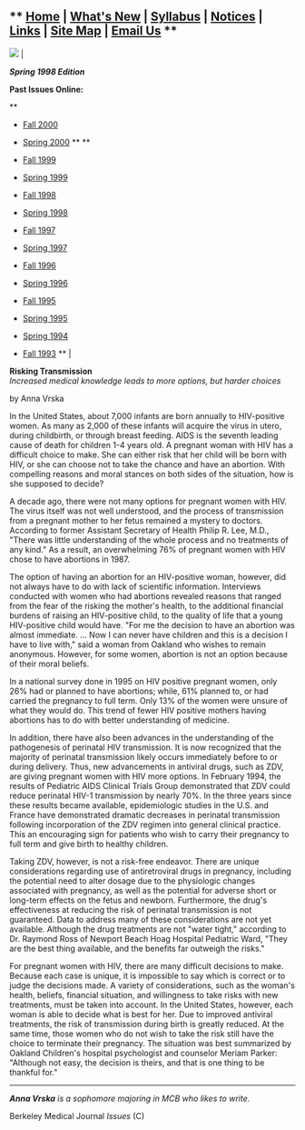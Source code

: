 **   [Home](../home.html)   |   [What's New](../whatsnew.html)   |
[Syllabus](../syllabus.html)   |   [Notices](../notices.html)   |
[Links](../links.html)   |   [Site Map](../sitemap.html)   |   [Email
Us](mailto:issues@ocf.berkeley.edu) **  
---  
![](../topleft.jpg) |

**_Spring 1998 Edition_**  
  
**Past Issues Online:**

**

  * [Fall 2000](../fall00.html)
  * [Spring 2000](../spring00.html) **
**

  * [Fall 1999](../fall99.html)
  * [Spring 1999](../spring99.html) 

  * [Fall 1998](../fall98.html)
  * [Spring 1998](../spring98.html) 

  * [Fall 1997](../fall97.html)
  * [Spring 1997](../spring97.html) 

  * [Fall 1996](../fall96.html)
  * [Spring 1996](../spring96.html) 

  * [Fall 1995](../fall95.html)
  * [Spring 1995](../spring95.html) 

  * [Spring 1994](../spring94.html) 

  * [Fall 1993](../fall93.html) 
** |

**Risking Transmission**  
_Increased medical knowledge leads to more options, but harder choices_

by Anna Vrska

In the United States, about 7,000 infants are born annually to HIV-positive
women. As many as 2,000 of these infants will acquire the virus in utero,
during childbirth, or through breast feeding. AIDS is the seventh leading
cause of death for children 1-4 years old. A pregnant woman with HIV has a
difficult choice to make. She can either risk that her child will be born with
HIV, or she can choose not to take the chance and have an abortion. With
compelling reasons and moral stances on both sides of the situation, how is
she supposed to decide?

A decade ago, there were not many options for pregnant women with HIV. The
virus itself was not well understood, and the process of transmission from a
pregnant mother to her fetus remained a mystery to doctors. According to
former Assistant Secretary of Health Philip R. Lee, M.D., "There was little
understanding of the whole process and no treatments of any kind." As a
result, an overwhelming 76% of pregnant women with HIV chose to have abortions
in 1987.

The option of having an abortion for an HIV-positive woman, however, did not
always have to do with lack of scientific information. Interviews conducted
with women who had abortions revealed reasons that ranged from the fear of the
risking the mother's health, to the additional financial burdens of raising an
HIV-positive child, to the quality of life that a young HIV-positive child
would have. "For me the decision to have an abortion was almost immediate. ...
Now I can never have children and this is a decision I have to live with,"
said a woman from Oakland who wishes to remain anonymous. However, for some
women, abortion is not an option because of their moral beliefs.

In a national survey done in 1995 on HIV positive pregnant women, only 26% had
or planned to have abortions; while, 61% planned to, or had carried the
pregnancy to full term. Only 13% of the women were unsure of what they would
do. This trend of fewer HIV positive mothers having abortions has to do with
better understanding of medicine.

In addition, there have also been advances in the understanding of the
pathogenesis of perinatal HIV transmission. It is now recognized that the
majority of perinatal transmission likely occurs immediately before to or
during delivery. Thus, new advancements in antiviral drugs, such as ZDV, are
giving pregnant women with HIV more options. In February 1994, the results of
Pediatric AIDS Clinical Trials Group demonstrated that ZDV could reduce
perinatal HIV-1 transmission by nearly 70%. In the three years since these
results became available, epidemiologic studies in the U.S. and France have
demonstrated dramatic decreases in perinatal transmission following
incorporation of the ZDV regimen into general clinical practice. This an
encouraging sign for patients who wish to carry their pregnancy to full term
and give birth to healthy children.

Taking ZDV, however, is not a risk-free endeavor. There are unique
considerations regarding use of antiretroviral drugs in pregnancy, including
the potential need to alter dosage due to the physiologic changes associated
with pregnancy, as well as the potential for adverse short or long-term
effects on the fetus and newborn. Furthermore, the drug's effectiveness at
reducing the risk of perinatal transmission is not guaranteed. Data to address
many of these considerations are not yet available. Although the drug
treatments are not "water tight," according to Dr. Raymond Ross of Newport
Beach Hoag Hospital Pediatric Ward, "They are the best thing available, and
the benefits far outweigh the risks."

For pregnant women with HIV, there are many difficult decisions to make.
Because each case is unique, it is impossible to say which is correct or to
judge the decisions made. A variety of considerations, such as the woman's
health, beliefs, financial situation, and willingness to take risks with new
treatments, must be taken into account. In the United States, however, each
woman is able to decide what is best for her. Due to improved antiviral
treatments, the risk of transmission during birth is greatly reduced. At the
same time, those women who do not wish to take the risk still have the choice
to terminate their pregnancy. The situation was best summarized by Oakland
Children's hospital psychologist and counselor Meriam Parker: "Although not
easy, the decision is theirs, and that is one thing to be thankful for."

* * *

_**Anna Vrska** is a sophomore majoring in MCB who likes to write._



Berkeley Medical Journal _Issues_ (C)



